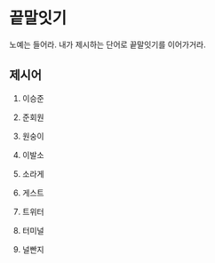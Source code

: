 # 끝말잇기

노예는 들어라. 내가 제시하는 단어로 끝말잇기를 이어가거라.



## 제시어

1. 이승준

2. 준회원
3. 원숭이
4. 이발소
5. 소라게
6. 게스트
7. 트위터
8. 터미널
9. 널빤지

